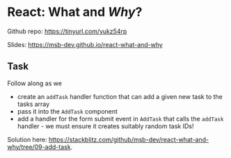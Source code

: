 # React: What and _Why_?

Github repo: https://tinyurl.com/yukz54rp

Slides: https://msb-dev.github.io/react-what-and-why

## Task

Follow along as we

- create an `addTask` handler function that can add a given new task to the tasks array
- pass it into the `AddTask` component
- add a handler for the form submit event in `AddTask` that calls the `addTask` handler - we must ensure it creates suitably random task IDs!

Solution here: https://stackblitz.com/github/msb-dev/react-what-and-why/tree/09-add-task.
